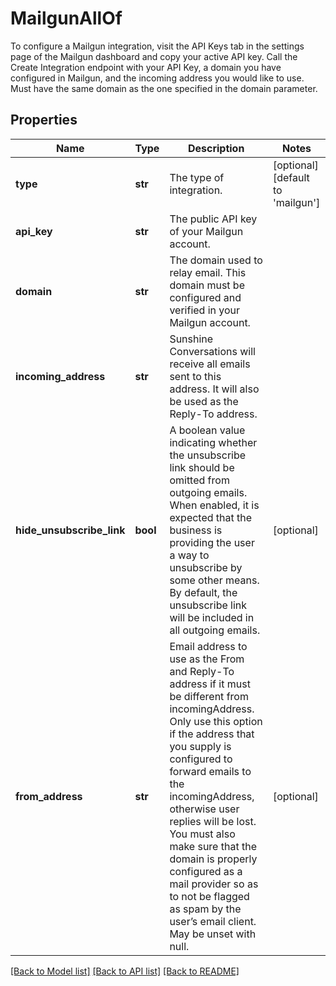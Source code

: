 # MailgunAllOf

To configure a Mailgun integration, visit the API Keys tab in the settings page of the Mailgun dashboard and copy your active API key. Call the Create Integration endpoint with your API Key, a domain you have configured in Mailgun, and the incoming address you would like to use. Must have the same domain as the one specified in the domain parameter. 
## Properties
Name | Type | Description | Notes
------------ | ------------- | ------------- | -------------
**type** | **str** | The type of integration. | [optional] [default to 'mailgun']
**api_key** | **str** | The public API key of your Mailgun account. | 
**domain** | **str** | The domain used to relay email. This domain must be configured and verified in your Mailgun account. | 
**incoming_address** | **str** | Sunshine Conversations will receive all emails sent to this address. It will also be used as the Reply-To address. | 
**hide_unsubscribe_link** | **bool** | A boolean value indicating whether the unsubscribe link should be omitted from outgoing emails. When enabled, it is expected that the business is providing the user a way to unsubscribe by some other means. By default, the unsubscribe link will be included in all outgoing emails. | [optional] 
**from_address** | **str** | Email address to use as the From and Reply-To address if it must be different from incomingAddress. Only use this option if the address that you supply is configured to forward emails to the incomingAddress, otherwise user replies will be lost. You must also make sure that the domain is properly configured as a mail provider so as to not be flagged as spam by the user’s email client. May be unset with null. | [optional] 

[[Back to Model list]](../README.md#documentation-for-models) [[Back to API list]](../README.md#documentation-for-api-endpoints) [[Back to README]](../README.md)


